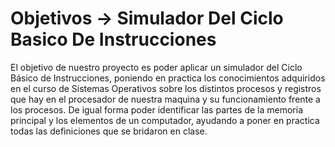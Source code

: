 # Objetivos -> Simulador Del Ciclo Basico De Instrucciones

El objetivo de nuestro proyecto es poder aplicar un simulador del Ciclo Básico de Instrucciones, poniendo en practica los conocimientos adquiridos en el curso de Sistemas Operativos sobre los distintos procesos y registros que hay en el procesador de nuestra maquina y su funcionamiento frente a los procesos. De igual forma poder identificar las partes de la memoria principal y los elementos de un computador, ayudando a poner en practica todas las definiciones que se bridaron en clase.





